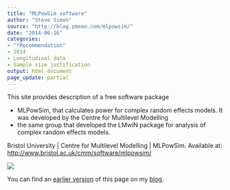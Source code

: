```yaml
---
title: "MLPowSim software"
author: "Steve Simon"
source: "http://blog.pmean.com/mlpowsim/"
date: "2014-06-16"
categories:
- "*Recommendation"
- 2014
- Longitudinal data
- Sample size justification
output: html_document
page_update: partial
---
```


This site provides description of a free software package
- MLPowSim,
that calculates power for complex random effects models. It was
developed by the Centre for Multilevel Modelling
- the same group that
developed the LMwiN package for analysis of complex random effects
models.

<!---More--->

Bristol University | Centre for Multilevel Modelling | MLPowSim.
Available at: <http://www.bristol.ac.uk/cmm/software/mlpowsim/>

![](http://www.pmean.com/new-images/14/mlpowsim01.png)

You can find an [earlier version][sim1] of this page on my [blog][sim2].

[sim1]: http://blog.pmean.com/mlpowsim/
[sim2]: http://blog.pmean.com